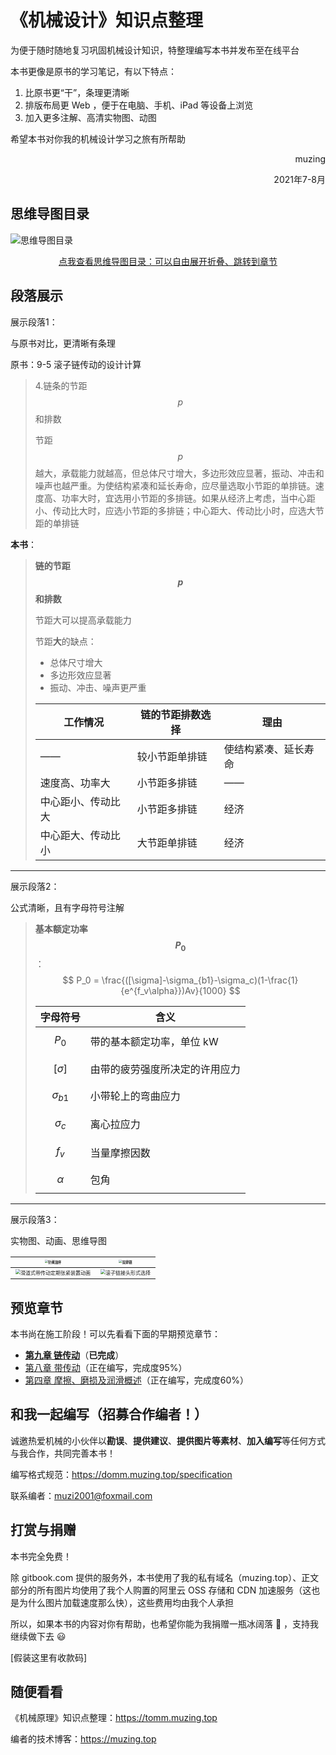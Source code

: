 # 《机械设计》知识点整理

为便于随时随地复习巩固机械设计知识，特整理编写本书并发布至在线平台

本书更像是原书的学习笔记，有以下特点：

1. 比原书更“干”，条理更清晰
2. 排版布局更 Web ，便于在电脑、手机、iPad 等设备上浏览
3. 加入更多注解、高清实物图、动图

希望本书对你我的机械设计学习之旅有所帮助

<p align="right">muzing</p>
<p align="right">2021年7-8月</p>

## 思维导图目录

![思维导图目录](https://processon.com/chart_image/6108b7d60e3e74368fc55118.png)

<center><a href='https://www.processon.com/view/link/6108bbf10e3e74368fc5622a'>点我查看思维导图目录：可以自由展开折叠、跳转到章节</a></center>

## 段落展示

展示段落1：

与原书对比，更清晰有条理

原书：9-5 滚子链传动的设计计算

> 4.链条的节距 $$p$$ 和排数
>
> 节距 $$p$$ 越大，承载能力就越高，但总体尺寸增大，多边形效应显著，振动、冲击和噪声也越严重。为使结构紧凑和延长寿命，应尽量选取小节距的单排链。速度高、功率大时，宜选用小节距的多排链。如果从经济上考虑，当中心距小、传动比大时，应选小节距的多排链；中心距大、传动比小时，应选大节距的单排链

**本书**：

> **链的节距 $$p$$ 和排数**
>
> 节距大可以提高承载能力
>
> 节距**大**的缺点：
>
> - 总体尺寸增大
> - 多边形效应显著
> - 振动、冲击、噪声更严重
>
> | 工作情况           | 链的节距排数选择 | 理由                 |
> | ------------------ | ---------------- | -------------------- |
> | ——                 | 较小节距单排链   | 使结构紧凑、延长寿命 |
> | 速度高、功率大     | 小节距多排链     | ——                   |
> | 中心距小、传动比大 | 小节距多排链     | 经济                 |
> | 中心距大、传动比小 | 大节距单排链     | 经济                 |

-----

展示段落2：

公式清晰，且有字母符号注解

> **基本额定功率 $$P_0$$**：
> $$
> P_0 = \frac{([\sigma]-\sigma_{b1}-\sigma_c)(1-\frac{1}{e^{f_v\alpha}})Av}{1000}
> $$
>
> | 字母符号        | 含义                           |
> | --------------- | ------------------------------ |
> | $$P_0$$         | 带的基本额定功率，单位 kW      |
> | $$[\sigma]$$    | 由带的疲劳强度所决定的许用应力 |
> | $$\sigma_{b1}$$ | 小带轮上的弯曲应力             |
> | $$\sigma_c$$    | 离心拉应力                     |
> | $$f_v$$         | 当量摩擦因数                   |
> | $$\alpha$$      | 包角                           |

-----

展示段落3：

实物图、动画、思维导图

| <img src="https://oss.muzing.top/image/domm_针阀油杯.jpg" alt="针阀油杯" style="zoom:33%;" /> | <img src="https://oss.muzing.top/image/domm_双排链.jpg" alt="双排链" style="zoom:33%;" /> |
| ------------------------------------------------------------ | ------------------------------------------------------------ |
| <img src="https://oss.muzing.top/image/domm_滑道式带传动定期张紧装置动画.gif" alt="滑道式带传动定期张紧装置动画" style="zoom:50%;" /> | <img src="https://oss.muzing.top/image/domm_滚子链接头形式选择.png" alt="滚子链接头形式选择" style="zoom:50%;" /> |

## 预览章节

本书尚在施工阶段！可以先看看下面的早期预览章节：

- [**第九章 链传动**](https://domm.muzing.top/chapter_09)（**已完成**）
- [第八章 带传动](https://domm.muzing.top/chapter_08)（正在编写，完成度95%）
- [第四章 摩擦、磨损及润滑概述](https://domm.muzing.top/chapter_04)（正在编写，完成度60%）

## 和我一起编写（招募合作编者！）

诚邀热爱机械的小伙伴以**勘误**、**提供建议**、**提供图片等素材**、**加入编写**等任何方式与我合作，共同完善本书！

编写格式规范：<https://domm.muzing.top/specification>

联系编者：muzi2001@foxmail.com

## 打赏与捐赠

本书完全免费！

除 gitbook.com 提供的服务外，本书使用了我的私有域名（muzing.top）、正文部分的所有图片均使用了我个人购置的阿里云 OSS 存储和 CDN 加速服务（这也是为什么图片加载速度那么快），这些费用均由我个人承担

所以，如果本书的内容对你有帮助，也希望你能为我捐赠一瓶冰阔落 :beer: ，支持我继续做下去​ :smiley:

[假装这里有收款码]

## 随便看看

《机械原理》知识点整理：<https://tomm.muzing.top>

编者的技术博客：<https://muzing.top>
